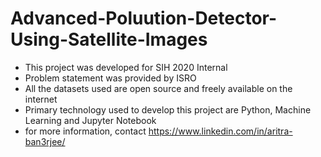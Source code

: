 # Advanced-Poluution-Detector-Using-Satellite-Images
- This project was developed for SIH 2020 Internal
- Problem statement was provided by ISRO
- All the datasets used are open source and freely available on the internet
- Primary technology used to develop this project are Python, Machine Learning and Jupyter Notebook
- for more information, contact https://www.linkedin.com/in/aritra-ban3rjee/

